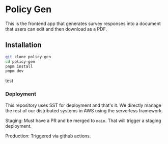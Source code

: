 # Policy Gen

This is the frontend app that generates survey responses into a document that users can edit and then download as a PDF.

## Installation

```bash
git clone policy-gen
cd policy-gen
pnpm install
pnpm dev

```

test

### Deployment

This repository uses SST for deployment and that's it. We directly manage the rest of our distributed systems in AWS using the serverless framework.

Staging: Must have a PR and be merged to `main`. That will trigger a staging deployment.

Production: Triggered via github actions.
